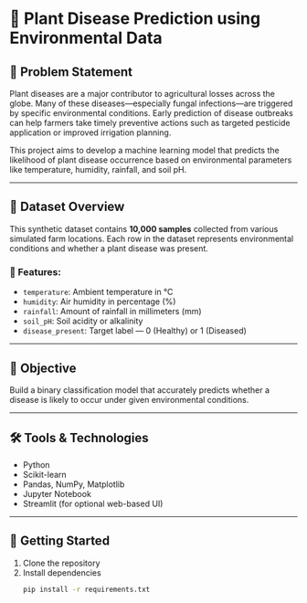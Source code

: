 # 🌿 Plant Disease Prediction using Environmental Data

## 📌 Problem Statement

Plant diseases are a major contributor to agricultural losses across the globe. Many of these diseases—especially fungal infections—are triggered by specific environmental conditions. Early prediction of disease outbreaks can help farmers take timely preventive actions such as targeted pesticide application or improved irrigation planning.  

This project aims to develop a machine learning model that predicts the likelihood of plant disease occurrence based on environmental parameters like temperature, humidity, rainfall, and soil pH.

---

## 📂 Dataset Overview

This synthetic dataset contains **10,000 samples** collected from various simulated farm locations. Each row in the dataset represents environmental conditions and whether a plant disease was present.

### 🧪 Features:

- `temperature`: Ambient temperature in °C  
- `humidity`: Air humidity in percentage (%)  
- `rainfall`: Amount of rainfall in millimeters (mm)  
- `soil_pH`: Soil acidity or alkalinity  
- `disease_present`: Target label — 0 (Healthy) or 1 (Diseased)

---

## 🎯 Objective

Build a binary classification model that accurately predicts whether a disease is likely to occur under given environmental conditions.

---

## 🛠️ Tools & Technologies

- Python
- Scikit-learn
- Pandas, NumPy, Matplotlib
- Jupyter Notebook
- Streamlit (for optional web-based UI)

---

## 🚀 Getting Started

1. Clone the repository
2. Install dependencies
   ```bash
   pip install -r requirements.txt
